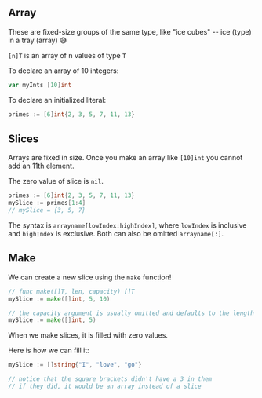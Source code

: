 ## Array

These are fixed-size groups of the same type, like "ice cubes" -- ice (type) in a tray (array) 😅

`[n]T` is an array of n values of type `T`

To declare an array of 10 integers:

```go
var myInts [10]int
```

To declare an initialized literal:

```go
primes := [6]int{2, 3, 5, 7, 11, 13}
```

## Slices

Arrays are fixed in size. Once you make an array like `[10]int` you cannot add an 11th element.

The zero value of slice is `nil`.

```go
primes := [6]int{2, 3, 5, 7, 11, 13}
mySlice := primes[1:4]
// mySlice = {3, 5, 7}
```

The syntax is `arrayname[lowIndex:highIndex]`, where `lowIndex` is inclusive and `highIndex` is exclusive. Both can also be omitted `arrayname[:]`.

## Make

We can create a new slice using the `make` function!

```go
// func make([]T, len, capacity) []T
mySlice := make([]int, 5, 10)

// the capacity argument is usually omitted and defaults to the length
mySlice := make([]int, 5)
```

When we make slices, it is filled with zero values.

Here is how we can fill it:

```go
mySlice := []string{"I", "love", "go"}

// notice that the square brackets didn't have a 3 in them
// if they did, it would be an array instead of a slice
```
